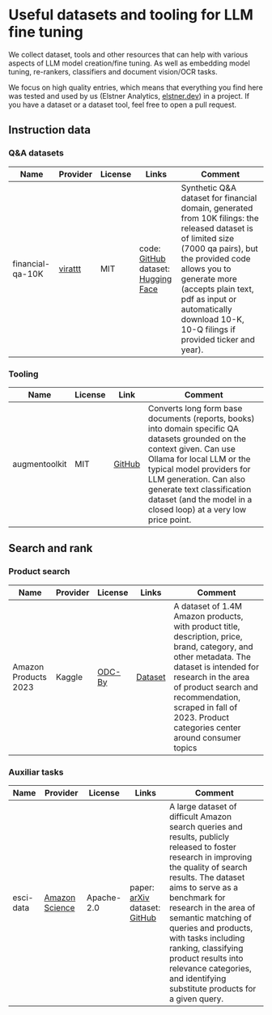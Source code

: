 # Useful datasets and tooling for LLM fine tuning
We collect dataset, tools and other resources that can help with various aspects of LLM model creation/fine tuning. As well as embedding model tuning, re-rankers, classifiers and document vision/OCR tasks.

We focus on high quality entries, which means that everything you find here was tested and used by us (Elstner Analytics, [elstner.dev](https://elstner.dev)) in a project. If you have a dataset or a dataset tool, feel free to open a pull request.

## Instruction data

### Q&A datasets

| Name | Provider | License | Links | Comment |
| ---- | -------- | ------- | ----- | ------- | 
| financial-qa-10K | [virattt](https://x.com/virattt/status/1792665590676488597) | MIT | code: [GitHub](https://github.com/virattt/financial-datasets) <br> dataset: [Hugging Face](https://huggingface.co/datasets/virattt/financial-qa-10K) | Synthetic Q&A dataset for financial domain, generated from 10K filings: the released dataset is of limited size (7000 qa pairs), but the provided code allows you to generate more (accepts plain text, pdf as input or automatically download 10-K, 10-Q filings if provided ticker and year). |

### Tooling

| Name | License | Link | Comment |
| ---- | ------- | ---- | ------- |
| augmentoolkit | MIT | [GitHub](https://github.com/e-p-armstrong/augmentoolkit) | Converts long form base documents (reports, books) into domain specific QA datasets grounded on the context given. Can use Ollama for local LLM or the typical model providers for LLM generation. Can also generate text classification dataset (and the model in a closed loop) at a very low price point.

## Search and rank

### Product search

| Name | Provider | License | Links | Comment |
| ---- | -------- | ------- | ----- | ------- |
| Amazon Products 2023 | Kaggle | [ODC-By](https://opendatacommons.org/licenses/by/1-0/index.html) | [Dataset](https://www.kaggle.com/datasets/asaniczka/amazon-products-dataset-2023-1-4m-products/data) | A dataset of 1.4M Amazon products, with product title, description, price, brand, category, and other metadata. The dataset is intended for research in the area of product search and recommendation, scraped in fall of 2023. Product categories center around consumer topics |

### Auxiliar tasks

| Name | Provider | License | Links | Comment |
| ---- | -------- | ------- | ----- | ------- |
| esci-data | [Amazon Science](https://amazonkddcup.github.io) | Apache-2.0 | paper: [arXiv](https://arxiv.org/abs/2206.06588) <br> dataset: [GitHub](https://github.com/amazon-science/esci-data) | A large dataset of difficult Amazon search queries and results, publicly released to foster research in improving the quality of search results. The dataset aims to serve as a benchmark for research in the area of semantic matching of queries and products, with tasks including ranking, classifying product results into relevance categories, and identifying substitute products for a given query. |
